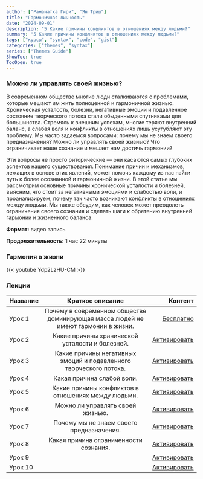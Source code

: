 ```yaml
---
author: ["Раманатха Гири", "Ян Триш"]
title: "Гармоничная личность"
date: "2024-09-01"
description: "5 Какие причины конфликтов в отношениях между людьми?"
summary: "5 Какие причины конфликтов в отношениях между людьми?"
tags: ["курсы", "syntax", "code", "gist"]
categories: ["themes", "syntax"]
series: ["Themes Guide"]
ShowToc: true
TocOpen: true
---
```


### Можно ли управлять своей жизнью?

В современном обществе многие люди сталкиваются с проблемами, которые мешают им жить полноценной и гармоничной жизнью. Хроническая усталость, болезни, негативные эмоции и подавленное состояние творческого потока стали обыденными спутниками для большинства. Стремясь к внешним успехам, многие теряют внутренний баланс, а слабая воля и конфликты в отношениях лишь усугубляют эту проблему. Мы часто задаемся вопросами: почему мы не знаем своего предназначения? Можно ли управлять своей жизнью? Что ограничивает наше сознание и мешает нам достичь гармонии?

Эти вопросы не просто риторические — они касаются самых глубоких аспектов нашего существования. Понимание причин и механизмов, лежащих в основе этих явлений, может помочь каждому из нас найти путь к более осознанной и гармоничной жизни. В этой статье мы рассмотрим основные причины хронической усталости и болезней, выясним, что стоит за негативными эмоциями и слабостью воли, и проанализируем, почему так часто возникают конфликты в отношениях между людьми. Мы также обсудим, как человек может преодолеть ограничения своего сознания и сделать шаги к обретению внутренней гармонии и жизненного баланса.

**Формат:** видео запись

**Продолжительность:** 1 час 22 минуты

### Гармония в жизни

{{< youtube Ydp2LzHU-CM >}}


### Лекции

| Название         | Краткое описание          | Контент                      |
| :--------------- | :--------------: | -------------------------: |
| Урок 1 | Почему в современном обществе доминирующая масса людей не имеют гармонии в жизни. | [Бесплатно](https://www.youtube.com/embed/Ydp2LzHU-CM)  |
| Урок 2 | Какие причины хранической усталости и болезней. | [Активировать](https://prosvetlenie.pro/wpm/garmonichnaya-lichnost/gl-2/)  |
| Урок 3 | Какие причины негативных эмоций и подавленного творческого потока. | [Активировать](https://prosvetlenie.pro/wpm/garmonichnaya-lichnost/gl-3/)  |
| Урок 4 | Какая причина слабой воли. | [Активировать](https://prosvetlenie.pro/wpm/garmonichnaya-lichnost/gl-4/)  |
| Урок 5 | Какие причины конфликтов в отношениях между людьми. | [Активировать](https://prosvetlenie.pro/wpm/garmonichnaya-lichnost/gl-5/)  |
| Урок 6 | Можно ли управлять своей жизнью. | [Активировать](https://prosvetlenie.pro/wpm/garmonichnaya-lichnost/gl-6/)  |
| Урок 7 | Почему мы не знаем своего предназначения. | [Активировать](https://prosvetlenie.pro/wpm/garmonichnaya-lichnost/gl-7/)  |
| Урок 8 | Какая причина ограниченности сознания. | [Активировать](https://prosvetlenie.pro/wpm/garmonichnaya-lichnost/gl-8/)  |
| Урок 9 | | [Активировать](https://prosvetlenie.pro/wpm/garmonichnaya-lichnost/gl-9/)  |
| Урок 10 | | [Активировать](https://prosvetlenie.pro/wpm/garmonichnaya-lichnost/gl-10/)  |

